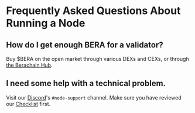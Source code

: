 # Frequently Asked Questions About Running a Node

## How do I get enough BERA for a validator? 

Buy $BERA on the open market through various DEXs and CEXs, or through <a href="https://hub.berachain.com/">the Berachain Hub</a>.


## I need some help with a technical problem.

Visit our [Discord](https://discord.gg/berachain)'s `#node-support` channel.  Make sure you have reviewed our [Checklist](/nodes/production-checklist) first.


